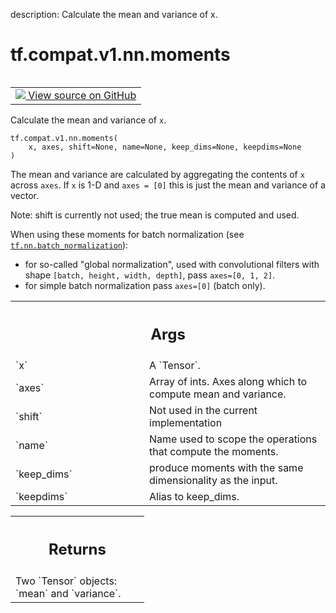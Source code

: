 description: Calculate the mean and variance of x.

<div itemscope itemtype="http://developers.google.com/ReferenceObject">
<meta itemprop="name" content="tf.compat.v1.nn.moments" />
<meta itemprop="path" content="Stable" />
</div>

# tf.compat.v1.nn.moments

<!-- Insert buttons and diff -->

<table class="tfo-notebook-buttons tfo-api nocontent" align="left">
<td>
  <a target="_blank" href="https://github.com/tensorflow/tensorflow/blob/r2.2/tensorflow/python/ops/nn_impl.py#L1152-L1214">
    <img src="https://www.tensorflow.org/images/GitHub-Mark-32px.png" />
    View source on GitHub
  </a>
</td>
</table>



Calculate the mean and variance of `x`.

<pre class="devsite-click-to-copy prettyprint lang-py tfo-signature-link">
<code>tf.compat.v1.nn.moments(
    x, axes, shift=None, name=None, keep_dims=None, keepdims=None
)
</code></pre>



<!-- Placeholder for "Used in" -->

The mean and variance are calculated by aggregating the contents of `x`
across `axes`.  If `x` is 1-D and `axes = [0]` this is just the mean
and variance of a vector.

Note: shift is currently not used; the true mean is computed and used.

When using these moments for batch normalization (see
<a href="../../../../tf/nn/batch_normalization.md"><code>tf.nn.batch_normalization</code></a>):

 * for so-called "global normalization", used with convolutional filters with
   shape `[batch, height, width, depth]`, pass `axes=[0, 1, 2]`.
 * for simple batch normalization pass `axes=[0]` (batch only).

<!-- Tabular view -->
 <table class="responsive fixed orange">
<colgroup><col width="214px"><col></colgroup>
<tr><th colspan="2"><h2 class="add-link">Args</h2></th></tr>

<tr>
<td>
`x`
</td>
<td>
A `Tensor`.
</td>
</tr><tr>
<td>
`axes`
</td>
<td>
Array of ints.  Axes along which to compute mean and
variance.
</td>
</tr><tr>
<td>
`shift`
</td>
<td>
Not used in the current implementation
</td>
</tr><tr>
<td>
`name`
</td>
<td>
Name used to scope the operations that compute the moments.
</td>
</tr><tr>
<td>
`keep_dims`
</td>
<td>
produce moments with the same dimensionality as the input.
</td>
</tr><tr>
<td>
`keepdims`
</td>
<td>
Alias to keep_dims.
</td>
</tr>
</table>



<!-- Tabular view -->
 <table class="responsive fixed orange">
<colgroup><col width="214px"><col></colgroup>
<tr><th colspan="2"><h2 class="add-link">Returns</h2></th></tr>
<tr class="alt">
<td colspan="2">
Two `Tensor` objects: `mean` and `variance`.
</td>
</tr>

</table>

